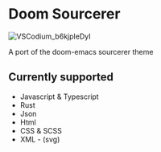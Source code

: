# Doom Sourcerer

![VSCodium_b6kjpIeDyI](https://user-images.githubusercontent.com/49600278/206633456-8e012571-92c2-4015-b5b3-f14f35fe988b.png)

A port of the doom-emacs sourcerer theme

## Currently supported

* Javascript & Typescript
* Rust
* Json
* Html
* CSS & SCSS
* XML - (svg)
